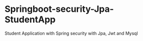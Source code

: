 # Springboot-security-Jpa-StudentApp
Student Application with Spring security with Jpa, Jwt and Mysql
